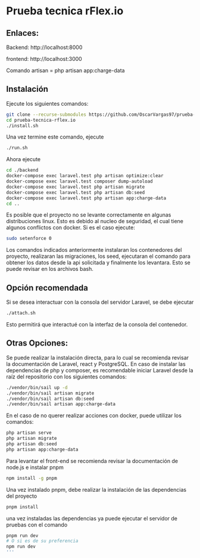 # Prueba tecnica rFlex.io

## Enlaces:
Backend: http://localhost:8000

frontend: http://localhost:3000

Comando artisan = php artisan app:charge-data
## Instalación


Ejecute los siguientes comandos:

```bash
git clone --recurse-submodules https://github.com/OscarVargas97/prueba-tecnica-rflex.io.git
cd prueba-tecnica-rflex.io
./install.sh
```
Una vez termine este comando, ejecute
```bash
./run.sh
```
Ahora ejecute
```bash
cd ./backend
docker-compose exec laravel.test php artisan optimize:clear
docker-compose exec laravel.test composer dump-autoload
docker-compose exec laravel.test php artisan migrate
docker-compose exec laravel.test php artisan db:seed
docker-compose exec laravel.test php artisan app:charge-data
cd ..
```

Es posible que el proyecto no se levante correctamente en algunas distribuciones linux. Esto es debido al nucleo de seguridad, el cual tiene algunos conflictos con docker. Si es el caso ejecute:
```bash
sudo setenforce 0
```

Los comandos indicados anteriormente instalaran los contenedores del proyecto, realizaran las migraciones, los seed, ejecutaran el comando para obtener los datos desde la api solicitada y finalmente los levantara.
Esto se puede revisar en los archivos bash.

## Opción recomendada

Si se desea interactuar con la consola del servidor Laravel, se debe ejecutar
```bash
./attach.sh
```
Esto permitirá que interactué con la interfaz de la consola del contenedor.

## Otras Opciones:

Se puede realizar la instalación directa, para lo cual se recomienda revisar la documentación de Laravel, react y PostgreSQL.
En caso de instalar las dependencias de php y composer, es recomendable iniciar Laravel desde la raíz del repositorio con los siguientes comandos:

```bash
./vendor/bin/sail up -d
./vendor/bin/sail artisan migrate
./vendor/bin/sail artisan db:seed
./vendor/bin/sail artisan app:charge-data
```
En el caso de no querer realizar acciones con docker, puede utilizar los comandos:
```bash
php artisan serve
php artisan migrate
php artisan db:seed
php artisan app:charge-data
```
Para levantar el front-end se recomienda revisar la documentación de node.js e instalar pnpm
```bash
npm install -g pnpm
```
Una vez instalado pnpm, debe realizar la instalación de las dependencias del proyecto
```bash
pnpm install
```
una vez instaladas las dependencias ya puede ejecutar el servidor de pruebas con el comando
```bash
pnpm run dev
# O si es de su preferencia
npm run dev
'''